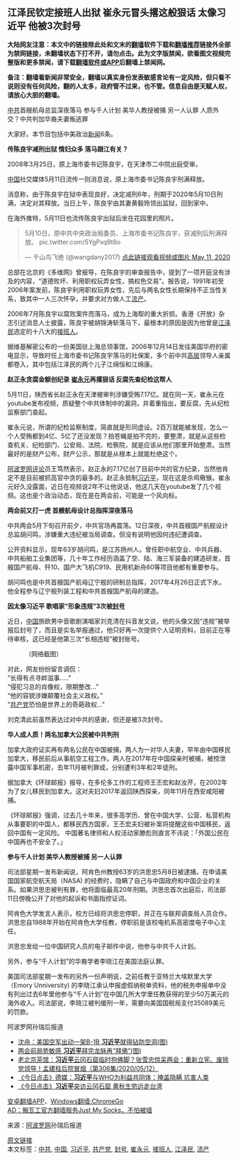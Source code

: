  <h2>江泽民钦定接班人出狱 崔永元冒头撂这般狠话 太像习近平 他被3次封号</h2> <p class="notice"><b>大陆网友注意：本文中的链接除此处和文末的<a href="https://github.com/bannedbook/fanqiang" >翻墙</a>软件下载和<a href="https://github.com/killgcd/justmysocks/blob/master/README.md">翻墙推荐</a>链接外全部为禁网链接，未翻墙状态下打不开，请勿点击。此为文字版禁闻，欲看图文视频完整版和更多禁闻，请下载<a href="https://github.com/bannedbook/fanqiang">翻墙软件或APP</a>后翻墙上禁闻网。</p><p>备注：翻墙看新闻非常安全，翻墙以真实身份发表敏感言论有一定风险，但只看不说则没有任何风险，翻的人太多，政府管不过来，也不管。信息自由是天赋人权，请放心大胆的翻墙。</b></p>  <div class="entry"> <p id="summary"><a href="https://www.bannedbook.org/bnews/tag/%e4%b8%ad%e5%85%b1/" class="st_tag internal_tag" rel="tag" title="标签 中共 下的日志">中共</a>首艘航母总监深夜落马 参与千人计划 美华人教授被捕 另一人认罪 人质外交？中共判加华裔夫妻叛逃罪 </p> <p>大家好。本节目包括中美政治<span class='wp_keywordlink_affiliate'><a href="https://www.bannedbook.org/" title="新闻">新闻</a></span>6条。</p> <p><strong>传陈良宇减刑出狱 情妇众多 落马跟江有关？</strong></p> <p> 2008年3月25日，原上海市委书记陈良宇，在天津市二中院出庭受审。</p> <p><span class='wp_keywordlink_affiliate'><a href="https://www.bannedbook.org/" title="中国" target="_blank">中国</a></span>社交媒体5月11日流传一则消息说，原上海市委书记陈良宇刑满释放。</p> <p>消息称，由于陈良宇在狱中表现良好，决定减刑6年，刑期于2020年5月10日刑满，决定对其释放。当日上午，陈良宇由其妻黄毅玲领出监狱，回到家中。</p> <p>在海外推特，5月11日也流传陈良宇出狱后坐在花园里的照片。</p> <blockquote> <p dir="ltr" lang="zh">5月10日，原中共中央政治局委员、上海市委书记陈良宇，获减刑后刑满释放。 pic.twitter.com/5YgPxq9t8o</p> <p>— 千山鸟飞绝 (@wangdany2017) <a href="https://twitter.com/wangdany2017/status/1259799135546302464?ref_src=twsrc%5Etfw">点此链接观看视频或图片 May 11, 2020</a></p> </blockquote> <p>总部在北京的《多维网》曾报导，在陈良宇的审查报告中，提到了一项开庭没有涉及的内容，“道德败坏、利用职权玩弄女性，搞权色交易”。报告说，1991年初至2006年案发前，陈良宇利用职权玩弄女性，先后与两名女性长期保持不正当性关系，致其中一人三次怀孕，并要求对方做人工<a href="https://www.bannedbook.org/bnews/tag/%E6%B5%81%E4%BA%A7/" class="st_tag internal_tag" rel="tag" title="标签 流产 下的日志">流产</a>。</p> <p>2006年7月陈良宇以腐败案件而落马，成为上海帮的重大折损。香港《开放》杂志引述消息人士披露，陈良宇被胡锦涛斩落马下，最根本的原因是因为他曾是<a href="https://www.bannedbook.org/bnews/tag/%e6%b1%9f%e6%b3%bd%e6%b0%91/" class="st_tag internal_tag" rel="tag" title="标签 江泽民 下的日志">江泽民</a>选定的十八大的<a href="https://www.bannedbook.org/bnews/tag/%E6%8E%A5%E7%8F%AD%E4%BA%BA/" class="st_tag internal_tag" rel="tag" title="标签 接班人 下的日志">接班人</a>。</p> <p>据维基解密公布的一份美国驻上海总领事馆，2006年12月14日发往美国华府的密电显示，导致时任上海市委书记陈良宇落马的社保案，多个前中共<span class='wp_keywordlink_affiliate'><a href="https://www.bannedbook.org/bnews/ccpdope/" title="中共高层内幕" target="_blank">高层</a></span>领导人亲属都卷入，其中包括江泽民的两个儿子江绵恒和江绵康。</p> <p><strong>赵正永贪腐金额创纪录</strong>&nbsp;<strong><a href="https://www.bannedbook.org/bnews/tag/%e5%b4%94%e6%b0%b8%e5%85%83/" class="st_tag internal_tag" rel="tag" title="标签 崔永元 下的日志">崔永元</a>再撂狠话 反腐先查纪检这帮人</strong></p> <p>5月11日，陕西省长赵正永在天津被审判涉嫌受贿7.17亿。就在同一天，崔永元在youtube发布视频，质疑整个中共体制中的漏洞，并着重指出，要反腐，先从纪检监察部门查起。</p> <p>崔永元说，所谓的纪检监察制度，简直就是形同虚设。2百万就能被发现，怎么一个人受贿都到4亿、5亿了还没发现？拍苍蝇是拍不完的，要整肃，就是从这些检查机关、纪检部门、公安局、法院、检察院，就是应该从他们那里开始整肃。当然最好的是财产公布，财产公示，那就是从根本上就能杜绝这个。</p> <p></p> <p></p> <p><span class='wp_keywordlink_affiliate'><a href="https://www.aboluowang.com/" title="阿波罗网" target="_blank">阿波罗网</a></span><span class='wp_keywordlink_affiliate'><a href="https://www.bannedbook.org/bnews/comments/" title="新闻评论" target="_blank">评论</a></span>员王笃然表示，赵正永的7.17亿创了目前中共的官方纪录，当然他肯定不是目前被抓高官中贪的最多的。赵正永抵制<a href="https://www.bannedbook.org/bnews/tag/%e4%b9%a0%e8%bf%91%e5%b9%b3/" class="st_tag internal_tag" rel="tag" title="标签 习近平 下的日志">习近平</a>，现在这是杀鸡儆猴。崔永元好久没露面，近日在视频说2年不让他说话，他这几天在youtube发了几个视频。这也是个政治动态，现在是在两会前，可能是一个风向标。</p>  <p><strong>两会前又打一虎 首艘航母设计总指挥深夜落马&nbsp;</strong></p> <p>中共两会5月下旬召开前夕，中共官场再震荡。12日深夜，中共首艘国产航舰设计总监胡问鸣，涉嫌重大违纪被当局调查。但没有说明他因何违纪遭调查。</p> <p>公开资料显示，现年63岁胡问鸣，是江苏扬州人。曾任职中航空业、中共兵器、中共船舶工业集团等，几十年工作经历涵盖了空、陆、海三军装备的建造研发，首艘国产航母、歼10、国产大飞机C919、民用机新舟60等项目他都有重要参与。</p> <p>胡问鸣也是中共首艘国产航母辽宁舰的研制总指挥，2017年4月26日正式下水，他全程参与辽宁舰列装工程和中共首艘国产航母的建造。</p> <p><strong>因太像习近平 歌唱家“形象违规”3次被<a href="https://www.bannedbook.org/bnews/tag/%E5%B0%81%E5%8F%B7/" class="st_tag internal_tag" rel="tag" title="标签 封号 下的日志">封号</a></strong></p> <p>近日，<a href="https://www.bannedbook.org/bnews/tag/%E4%B8%AD%E5%9B%BD/" class="st_tag internal_tag" rel="tag" title="标签 中国 下的日志">中国</a>旅欧男中音歌剧演唱家刘克清在抖音发文说，他的头像又因“违规”被举报后封号了，而且是实名举报通过，他只好再一次提供个人证明资料，目前正在等待审核，这已经是他第三次“长相违规”被封账号。</p> <figure id="attachment_102845440"><a href="http://i.ntdtv.com/assets/uploads/2020/05/EXzvK4qUMAA0MVe-e1589304760965.jpeg"></a><figcaption>（网络截图）</figcaption></figure> <p>对此，网友纷纷留言调侃：<br />“长得有点寻衅滋事…..”<br />“侵犯习总的肖像权，限期整改…”<br />“他的容貌涉嫌颠覆社会主义政权。”<br />“<a href="https://www.bannedbook.org/bnews/tag/%e5%85%b1%e4%ba%a7%e5%85%9a/" class="st_tag internal_tag" rel="tag" title="标签 共产党 下的日志">共产党</a>恐怕是世界上的奇葩政权…”</p> <p>刘克清此前虽然表达过对中共的感谢，但还是被3次封号。</p> <p><strong>华人成人质！两名加拿大公民被中共判刑</strong></p>  <p>加拿大政府证实再有两名公民在中国被捕，两人为一对华人夫妻，早年由中国移民加拿大，移民前后从事航空工程工作。两人在2017年在中国探亲时被捕，被控泄露中国军事机密，去年11月被判罪成，分别遭判3年和2年徒刑。</p> <p>据加拿大《环球邮报》报导，在多伦多工作的工程师王丕宏和赵汝芹，在2002年为了女儿移民到加拿大。这对夫妇2017年返回陕西探亲，同年11月在西安咸阳被捕。</p> <p>《环球邮报》强调，过去几十年来，很多高学历、曾在中国大学、公营、私营机构从事要职的中国人，都移民西方国家，王丕宏夫妇被补案将提醒这些中国移民，返回中国有一定风险。 中国著名律师和人权活动家滕彪则直言不讳说：「外国公民在中国再也不安全了。」</p> <p><strong>参与千人计划 美华人教授被捕 另一人认罪</strong></p> <p>司法部星期一发布新闻说，阿肯色州教授63岁的洪思忠5月8日被逮捕，在申请美国国家航空航天局（NASA) 的经费时，隐瞒了自己与中国政府和中国企业的关系。如果洪思忠被判有罪，他将面临最高20年刑期。洪思忠首次出庭后，司法部11日傍晚公开了对他的起诉和书面指控证词。</p> <p>阿肯色大学发言人表示，校方已经将洪思忠停职，并正在与联邦调查局人员合作。洪思忠自1988年开始在阿肯色大学任教，停职前是该校电机系高密度电子中心主任。</p> <p>洪思忠发给一位中国研究人员的电子邮件中说，他参与中共千人计划。</p> <p>另外，参与“千人计划”的华裔学者李晓江在美国法庭认罪。</p> <p>美国司法部星期一发布的另外一份声明说，之前任教于亚特兰大埃默里大学（Emory Unniversity) 的李晓江承认申报虚假纳税单资料，他的税务申报单中没有列出过去6年里他参与“千人计划”在中国几所大学里任教获得的至少50万美元的海外收入。司法部说，李晓江被判缓刑一年，需要向美国国税局支付35089美元的罚款。</p>  <p>阿波罗网孙瑞后报道</p> <ul class='op-related-articles' title='相关阅读'> <li><a href='https://www.bannedbook.org/bnews/comments/20200513/1327708.html' target='_blank'>沈舟：美国空军出动一架B-1B <b>习近平</b>就得钻防空洞(图)</a></li> <li><a href='https://www.bannedbook.org/bnews/cbnews/20200513/1327655.html' target='_blank'>两会前局势敏感 <b>习近平</b>拜完龙脉再“拜佛”(图)</a></li> <li><a href='https://www.bannedbook.org/bnews/bannedvideo/20200513/1327593.html' target='_blank'>老北京茶馆：<b>习近平</b>云冈石窟临时抱佛脚？张雪忠惊呆两会：重新立宪、废除党领导！孟建柱后院冒烟（第306集/2020/05/12） </a></li> <li><a href='https://www.bannedbook.org/bnews/bannedvideo/20200513/1327586.html' target='_blank'>《今日点击》德媒：<b>习近平</b>与WHO为利益共同体：掩盖隐瞒 坑害人类 </a></li> <li><a href='https://www.bannedbook.org/bnews/bannedvideo/20200513/1327582.html' target='_blank'>《今日点击》<b>习近平</b>突访云冈石窟 黄秋生慾远走台湾 </a></li> </ul> <div class="texttj"> <a href="https://github.com/bannedbook/fanqiang/wiki/%E7%A6%81%E9%97%BB%E7%BD%91%E5%AE%89%E5%8D%93%E7%BF%BB%E5%A2%99%E6%96%B0%E9%97%BBAPP" target="_blank">安卓翻墙APP</a>、<a href="https://github.com/bannedbook/fanqiang/wiki/Chrome%E4%B8%80%E9%94%AE%E7%BF%BB%E5%A2%99%E5%8C%85" target="_blank">Windows翻墙:ChromeGo</a><br/> <a href="https://github.com/killgcd/justmysocks/blob/master/README.md" target="_blank">AD：搬瓦工官方翻墙服务Just My Socks，不怕被墙</a> </div><p> 来源：<a href="https://www.aboluowang.com/2020/0513/1450752.html" target="_blank">阿波罗网</a>孙瑞后报道 </p><a name='sharetosocial'></a>         <div><a href='https://www.bannedbook.org/bnews/topimagenews/20200513/1327898.html'>原文链接</a></div>  </div><!--END ENTRY--> <div class="postfooter"> <div>本文标签：<a href="https://www.bannedbook.org/bnews/tag/%e4%b8%ad%e5%85%b1/" rel="tag">中共</a>, <a href="https://www.bannedbook.org/bnews/tag/%E4%B8%AD%E5%9B%BD/" rel="tag">中国</a>, <a href="https://www.bannedbook.org/bnews/tag/%e4%b9%a0%e8%bf%91%e5%b9%b3/" rel="tag">习近平</a>, <a href="https://www.bannedbook.org/bnews/tag/%e5%85%b1%e4%ba%a7%e5%85%9a/" rel="tag">共产党</a>, <a href="https://www.bannedbook.org/bnews/tag/%E5%B0%81%E5%8F%B7/" rel="tag">封号</a>, <a href="https://www.bannedbook.org/bnews/tag/%e5%b4%94%e6%b0%b8%e5%85%83/" rel="tag">崔永元</a>, <a href="https://www.bannedbook.org/bnews/tag/%E6%8E%A5%E7%8F%AD%E4%BA%BA/" rel="tag">接班人</a>, <a href="https://www.bannedbook.org/bnews/tag/%e6%b1%9f%e6%b3%bd%e6%b0%91/" rel="tag">江泽民</a>, <a href="https://www.bannedbook.org/bnews/tag/%E6%B5%81%E4%BA%A7/" rel="tag">流产</a></div>  </div><!--END POSTFOOTER--> 